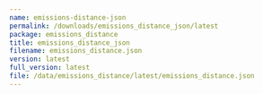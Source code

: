 ```yaml
---
name: emissions-distance-json
permalink: /downloads/emissions_distance_json/latest
package: emissions_distance
title: emissions_distance_json
filename: emissions_distance.json
version: latest
full_version: latest
file: /data/emissions_distance/latest/emissions_distance.json
---
```

